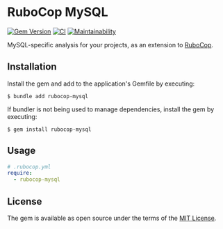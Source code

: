 # RuboCop MySQL

[![Gem Version](https://badge.fury.io/rb/rubocop-mysql.svg)](https://badge.fury.io/rb/rubocop-mysql)
[![CI](https://github.com/ydah/rubocop-mysql/actions/workflows/ci.yml/badge.svg)](https://github.com/ydah/rubocop-mysql/actions/workflows/ci.yml)
[![Maintainability](https://api.codeclimate.com/v1/badges/77fd345a1f0e8ab706ed/maintainability)](https://codeclimate.com/github/ydah/rubocop-mysql/maintainability)

MySQL-specific analysis for your projects, as an extension to
[RuboCop](https://github.com/rubocop/rubocop).

## Installation

Install the gem and add to the application's Gemfile by executing:

    $ bundle add rubocop-mysql

If bundler is not being used to manage dependencies, install the gem by executing:

    $ gem install rubocop-mysql

## Usage

```yaml
# .rubocop.yml
require:
  - rubocop-mysql
```

## License

The gem is available as open source under the terms of the [MIT License](https://opensource.org/licenses/MIT).
